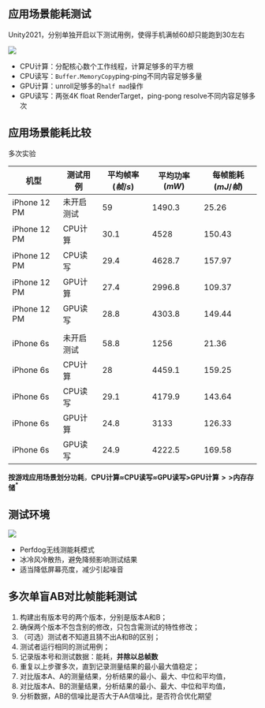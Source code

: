 
## 应用场景能耗测试

Unity2021，分别单独开启以下测试用例，使得手机满帧60却只能跑到30左右


![](Doc/scenario_test_performance_data.png)

- CPU计算：分配核心数个工作线程，计算足够多的平方根
- CPU读写：`Buffer.MemoryCopy`ping-ping不同内容足够多量
- GPU计算：unroll足够多的`half mad`操作
- GPU读写：两张4K float RenderTarget，ping-pong resolve不同内容足够多次

## 应用场景能耗比较

多次实验

|机型|测试用例|平均帧率$(帧/s)$|平均功率$(mW)$|每帧能耗$(mJ/帧)$
|--|--|--|--|--|
iPhone 12 PM|未开启测试|	59|	1490.3|	25.26
iPhone 12 PM|CPU计算|	30.1	|4528	|150.43
iPhone 12 PM|CPU读写|	29.4	|4628.7	|157.97
iPhone 12 PM|GPU计算	|27.4	|2996.8	|109.37
iPhone 12 PM|GPU读写|	28.8|	4303.8|	149.44
||
iPhone 6s|未开启测试|	58.8|	1256|	21.36
iPhone 6s|CPU计算| 28	|4459.1	|159.25
iPhone 6s|CPU读写|	29.1	|4179.9	|143.64
iPhone 6s|GPU计算	|24.8	|3133|126.33
iPhone 6s|GPU读写|24.9|	4222.5|	169.58



**按游戏应用场景划分功耗**，**CPU计算$\approx$CPU读写$\approx$GPU读写$>$GPU计算$>>$内存存储$^{*}$**


## 测试环境

![](Doc/testing_scene_ice_and_fire.png)

- Perfdog无线测能耗模式
- 冰冷风冷散热，避免降频影响测试结果
- 适当降低屏幕亮度，减少引起噪音

## 多次单盲AB对比帧能耗测试

1. 构建出有版本号的两个版本，分别是版本A和B；
2. 确保两个版本不包含别的修改，只包含需测试的特性修改；
3. （可选）测试者不知道且猜不出A和B的区别；
4. 测试者运行相同的测试用例；
5. 记录版本号和测试数据：能耗，**并除以总帧数**
6. 重复以上步骤多次，直到记录测量结果的最小最大值稳定；
7. 对比版本A、A的测量结果，分析结果的最小、最大、中位和平均值，
8. 对比版本A、B的测量结果，分析结果的最小、最大、中位和平均值，
9. 分析数据，AB的信噪比是否大于AA信噪比，是否符合优化期望

